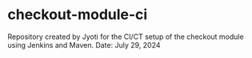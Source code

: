 # checkout-module-ci
Repository created by Jyoti for the CI/CT setup of the checkout module using Jenkins and Maven.  Date: July 29, 2024
